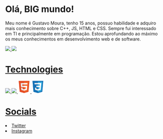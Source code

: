 # Olá, BIG mundo!

Meu nome é Gustavo Moura, tenho 15 anos, possuo habilidade e adquiro mais conhecimento sobre C++, JS, HTML e CSS. Sempre fui interessado em TI e principalmente em programação. Estou aprofundando ao máximo os meus conhecimentos em desenvolvimento web e de software.

<div>
  <a href="https://github.com/gmdot">
  <img height="180em" src="https://github-readme-stats.vercel.app/api?username=gmdot&show_icons=true&theme=merko&include_all_commits=true&count_private=true"/>
  <img height="180em" src="https://github-readme-stats.vercel.app/api/top-langs/?username=gmdot&layout=compact&langs_count=8&theme=merko"/>
</div>

<div>
  <h1>Technologies</h1>
  <img aling="center" widht="40" height="40" src="https://raw.githubusercontent.com/jmnote/z-icons/master/svg/cpp.svg">
  <img aling="center" widht="40" height="40" src="https://raw.githubusercontent.com/jmnote/z-icons/master/svg/javascript.svg">
  <img aling="center" widht="40" height="40" src="https://raw.githubusercontent.com/devicons/devicon/master/icons/html5/html5-original.svg">
  <img aling="center" widht="40" height="40" src="https://raw.githubusercontent.com/devicons/devicon/master/icons/css3/css3-original.svg">
</div>
        
<div>
  <h1>Socials</h1>
  <li>
    <a href="https://twitter.com/m4ddz7">Twitter</a>
  </li>
  <li>
    <a href="https://instagram.com/m4ddz7">Instagram</a>
  </li>
</div>
